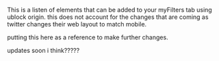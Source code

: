 This is a listen of elements that can be added to your myFilters tab using ublock origin.
this does not account for the changes that are coming as twitter changes their web layout to match mobile.

putting this here as a reference to make further changes.

updates soon i think?????
